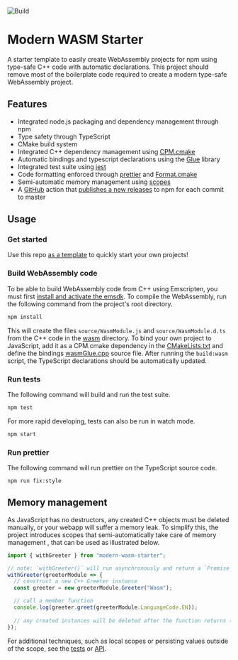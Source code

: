 ![Build](https://github.com/TheLartians/modern-wasm-starter/workflows/Build/badge.svg)

# Modern WASM Starter

A starter template to easily create WebAssembly projects for npm using type-safe C++ code with automatic declarations.
This project should remove most of the boilerplate code required to create a modern type-safe WebAssembly project.

## Features

- Integrated node.js packaging and dependency management through npm
- Type safety through TypeScript
- CMake build system 
- Integrated C++ dependency management using [CPM.cmake](https://github.com/TheLartians/CPM.cmake) 
- Automatic bindings and typescript declarations using the [Glue](https://github.com/TheLartians/Glue) library
- Integrated test suite using [jest](https://jestjs.io)
- Code formatting enforced through [prettier](https://prettier.io) and [Format.cmake](https://github.com/TheLartians/Format.cmake)
- Semi-automatic memory management using [scopes](#memory-management)
- A [GitHub](.github/workflows/publish.yml) action that [publishes a new releases](https://github.com/mikeal/merge-release) to npm for each commit to master

## Usage

### Get started

Use this repo [as a template](https://github.com/TheLartians/modern-wasm-starter/generate) to quickly start your own projects!

### Build WebAssembly code

To be able to build WebAssembly code from C++ using Emscripten, you must first [install and activate the emsdk](https://emscripten.org/docs/getting_started/downloads.html).
To compile the WebAssembly, run the following command from the project's root directory.

```bash
npm install
```

This will create the files `source/WasmModule.js` and `source/WasmModule.d.ts` from the C++ code in the [wasm](wasm) directory.
To bind your own project to JavaScript, add it as a CPM.cmake dependency in the [CMakeLists.txt](wasm/CMakeLists.txt) and define the bindings [wasmGlue.cpp](wasm/source/wasmGlue.cpp) source file.
After running the `build:wasm` script, the TypeScript declarations should be automatically updated. 

### Run tests

The following command will build and run the test suite.

```bash
npm test
```

For more rapid developing, tests can also be run in watch mode.

```bash
npm start
```

### Run prettier

The following command will run prettier on the TypeScript source code.

```
npm run fix:style
```

## Memory management

As JavaScript has no destructors, any created C++ objects must be deleted manually, or your webapp will suffer a memory leak.
To simplify this, the project introduces scopes that semi-automatically take care of memory management , that can be used as illustrated below.

```ts
import { withGreeter } from "modern-wasm-starter";

// note: `withGreeter()` will run asynchronously and return a `Promise`
withGreeter(greeterModule => {
  // construct a new C++ Greeter instance
  const greeter = new greeterModule.Greeter("Wasm");

  // call a member function
  console.log(greeter.greet(greeterModule.LanguageCode.EN));
  
  // any created instances will be deleted after the function returns (exception-safe)
});
```

For additional techniques, such as local scopes or persisting values outside of the scope, see the [tests](__tests__/wasm.ts) or [API](source/wasmWrapper.ts).
